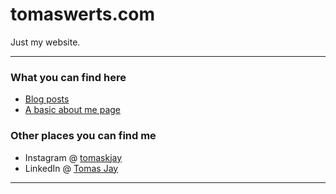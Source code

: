 # tomaswerts.com

Just my website.

----

### What you can find here

* [Blog posts](https://tomaswerts.com/blog/)
* [A basic about me page](https://tomaswerts.com/about/)

### Other places you can find me

* Instagram @ [tomaskjay](https://www.instagram.com/tomaskjay/)
* LinkedIn @ [Tomas Jay](https://www.linkedin.com/in/tomas-jay-32113b249/)

----
